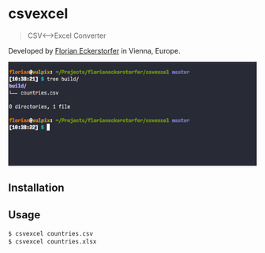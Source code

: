 csvexcel
========

> CSV⟷Excel Converter

Developed by [Florian Eckerstorfer](https://florian.ec) in Vienna, Europe.

![csvexcel Screencast](https://raw.githubusercontent.com/florianeckerstorfer/csvexcel/master/docs/csvexcel.gif)

Installation
------------


Usage
-----

```shell
$ csvexcel countries.csv
$ csvexcel countries.xlsx
```
